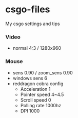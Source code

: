 # csgo-files
My csgo settings and tips


### Video
- normal 4:3 / 1280x960

### Mouse
- sens 0.90 / zoom_sens 0.90
- windows sens 6
- reddragon cobra config
  - Acceleration 1
  - Pointer speed 4~4.5
  - Scroll speed 0
  - Polling rate 1000hz
  - DPI 1000
